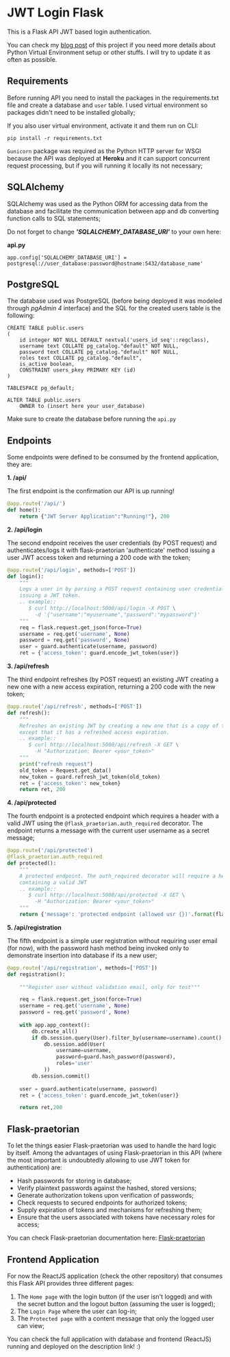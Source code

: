 # JWT Login Flask

This is a Flask API JWT based login authentication. 

You can check my [blog post](https://patriciadourado.com/frompat/jwt-login-flask/) of this project if you need more details about Python Virtual Environment setup or other stuffs. I will try to update it as often as possible.

## Requirements

Before running API you need to install the packages in the requirements.txt file and create a database and ```user``` table. I used virtual environment so packages didn't need to be installed globally;

If you also user virtual environment, activate it and them run on CLI: 

`pip install -r requirements.txt`

```Gunicorn``` package was required as the Python HTTP server for WSGI because the API was deployed at **Heroku** and it can support concurrent request processing, but if you will running it locally its not necessary;

## SQLAlchemy

SQLAlchemy was used as the Python ORM for accessing data from the database and facilitate the communication between app and db converting function calls to SQL statements;

Do not forget to change ***'SQLALCHEMY_DATABASE_URI'*** to your own here:

**api.py**
```
app.config['SQLALCHEMY_DATABASE_URI'] = postgresql://user_database:password@hostname:5432/database_name'
```

## PostgreSQL

The database used was PostgreSQL (before being deployed it was modeled through *pgAdmin 4* interface) and the SQL for the created users table is the following:

```
CREATE TABLE public.users
(
    id integer NOT NULL DEFAULT nextval('users_id_seq'::regclass),
    username text COLLATE pg_catalog."default" NOT NULL,
    password text COLLATE pg_catalog."default" NOT NULL,
    roles text COLLATE pg_catalog."default",
    is_active boolean,
    CONSTRAINT users_pkey PRIMARY KEY (id)
)

TABLESPACE pg_default;

ALTER TABLE public.users
    OWNER to (insert here your user_database)
```
Make sure to create the database before running the ```api.py``` 

## Endpoints

Some endpoints were defined to be consumed by the frontend application, they are:

**1. /api/**

The first endpoint is the confirmation our API is up running!

```python
@app.route('/api/')
def home():
    return {"JWT Server Application":"Running!"}, 200
```
**2. /api/login**

The second endpoint receives the user credentials (by POST request) and authenticates/logs it with flask-praetorian 'authenticate' method issuing a user JWT access token and returning a 200 code with the token;

```python
@app.route('/api/login', methods=['POST'])
def login():
    """
    Logs a user in by parsing a POST request containing user credentials and
    issuing a JWT token.
    .. example::
       $ curl http://localhost:5000/api/login -X POST \
         -d '{"username":"myusername","password":"mypassword"}'
    """
    req = flask.request.get_json(force=True)
    username = req.get('username', None)
    password = req.get('password', None)
    user = guard.authenticate(username, password)
    ret = {'access_token': guard.encode_jwt_token(user)}
```

**3. /api/refresh**

The third endpoint refreshes (by POST request) an existing JWT creating a new one with a new access expiration, returning a 200 code with the new token;

```python
@app.route('/api/refresh', methods=['POST'])
def refresh():
    """
    Refreshes an existing JWT by creating a new one that is a copy of the old
    except that it has a refreshed access expiration.
    .. example::
       $ curl http://localhost:5000/api/refresh -X GET \
         -H "Authorization: Bearer <your_token>"
    """
    print("refresh request")
    old_token = Request.get_data()
    new_token = guard.refresh_jwt_token(old_token)
    ret = {'access_token': new_token}
    return ret, 200
```
**4. /api/protected**

The fourth endpoint is a protected endpoint which requires a header with a valid JWT using the ```@flask_praetorian.auth_required``` decorator. The endpoint returns a message with the current user username as a secret message;

```python
@app.route('/api/protected')
@flask_praetorian.auth_required
def protected():
    """
    A protected endpoint. The auth_required decorator will require a header
    containing a valid JWT
    .. example::
       $ curl http://localhost:5000/api/protected -X GET \
         -H "Authorization: Bearer <your_token>"
    """
    return {'message': 'protected endpoint (allowed usr {})'.format(flask_praetorian.current_user().username)}
```

**5. /api/registration**

The fifth endpoint is a simple user registration without requiring user email (for now), with the password hash method being invoked only to demonstrate insertion into database if its a new user;

```python
@app.route('/api/registration', methods=['POST'])
def registration():
    
    """Register user without validation email, only for test"""

    req = flask.request.get_json(force=True)
    username = req.get('username', None)
    password = req.get('password', None)
    
    with app.app_context():
        db.create_all()
        if db.session.query(User).filter_by(username=username).count() < 1:
            db.session.add(User(
                username=username,
                password=guard.hash_password(password),
                roles='user'
            ))
        db.session.commit()
    
    user = guard.authenticate(username, password)
    ret = {'access_token': guard.encode_jwt_token(user)}

    return ret,200
```

## Flask-praetorian

To let the things easier Flask-praetorian was used to handle the hard logic by itself. Among the advantages of using Flask-praetorian in this API (where the most important is undoubtedly allowing to use JWT token for authentication) are:

* Hash passwords for storing in database;
* Verify plaintext passwords against the hashed, stored versions;
* Generate authorization tokens upon verification of passwords;
* Check requests to secured endpoints for authorized tokens;
* Supply expiration of tokens and mechanisms for refreshing them;
* Ensure that the users associated with tokens have necessary roles for access;

You can check Flask-praetorian documentation here: [Flask-praetorian](https://flask-praetorian.readthedocs.io/en/latest/index.html#table-of-contents)


## Frontend Application

For now the ReactJS application (check the other repository) that consumes this Flask API provides three different pages:

1. The ```Home page``` with the login button (if the user isn't logged) and with the secret button and the logout button (assuming the user is logged);
2. The ```Login Page``` where the user can log-in;
3. The ```Protected page``` with a content message that only the logged user can view;


You can check the full application with database and frontend (ReactJS) running and deployed on the description link! :)